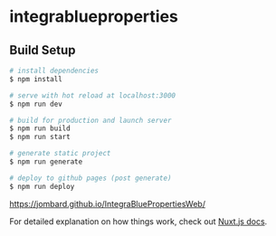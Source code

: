 # integrablueproperties

## Build Setup

```bash
# install dependencies
$ npm install

# serve with hot reload at localhost:3000
$ npm run dev

# build for production and launch server
$ npm run build
$ npm run start

# generate static project
$ npm run generate

# deploy to github pages (post generate)
$ npm run deploy
```

https://jombard.github.io/IntegraBluePropertiesWeb/

For detailed explanation on how things work, check out [Nuxt.js docs](https://nuxtjs.org).
